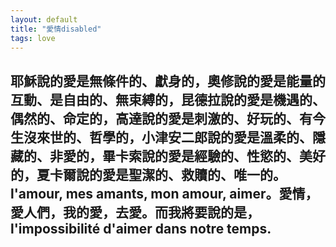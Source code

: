 ```yaml
---
layout: default
title: "愛情disabled"
tags: love
---
```




## 耶穌說的愛是無條件的、獻身的，奧修說的愛是能量的互動、是自由的、無束縛的，昆德拉說的愛是機遇的、偶然的、命定的，高達說的愛是刺激的、好玩的、有今生沒來世的、哲學的，小津安二郎說的愛是溫柔的、隱藏的、非愛的，畢卡索說的愛是經驗的、性慾的、美好的，夏卡爾說的愛是聖潔的、救贖的、唯一的。l'amour, mes amants, mon amour, aimer。愛情，愛人們，我的愛，去愛。而我將要說的是，l'impossibilité d'aimer dans notre temps.
